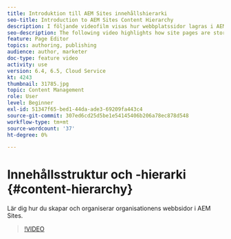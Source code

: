 ```yaml
---
title: Introduktion till AEM Sites innehållshierarki
seo-title: Introduction to AEM Sites Content Hierarchy
description: I följande videofilm visas hur webbplatssidor lagras i AEM för din organisation.
seo-description: The following video highlights how site pages are stored within AEM for your organization.
feature: Page Editor
topics: authoring, publishing
audience: author, marketer
doc-type: feature video
activity: use
version: 6.4, 6.5, Cloud Service
kt: 4243
thumbnail: 31785.jpg
topic: Content Management
role: User
level: Beginner
exl-id: 51347f65-bed1-44da-ade3-69209fa443c4
source-git-commit: 307ed6cd25d5be1e54145406b206a78ec878d548
workflow-type: tm+mt
source-wordcount: '37'
ht-degree: 0%

---
```


# Innehållsstruktur och -hierarki {#content-hierarchy}

Lär dig hur du skapar och organiserar organisationens webbsidor i AEM Sites.

>[!VIDEO](https://video.tv.adobe.com/v/31785?quality=12&learn=on)
